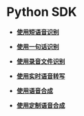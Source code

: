 # Python SDK<a name="sis_05_0049"></a>

-   **[使用短语音识别](使用短语音识别-python.md)**  

-   **[使用一句话识别](使用一句话识别-python.md)**  

-   **[使用录音文件识别](使用录音文件识别-python.md)**  

-   **[使用实时语音转写](使用实时语音转写-python.md)**  

-   **[使用语音合成](使用语音合成-python.md)**  

-   **[使用定制语音合成](使用定制语音合成-python.md)**  


